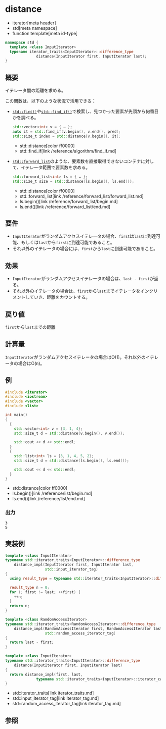 # distance
* iterator[meta header]
* std[meta namespace]
* function template[meta id-type]

```cpp
namespace std {
  template <class InputIterator>
  typename iterator_traits<InputIterator>::difference_type
              distance(InputIterator first, InputIterator last);
}
```

## 概要
イテレータ間の距離を求める。

この関数は、以下のような状況で活用できる：

- [`std::find()`](/reference/algorithm/find.md)や[`std::find_if()`](/reference/algorithm/find_if.md)で検索し、見つかった要素が先頭から何番目かを調べる。

    ```cpp
    std::vector<int> v = { … };
    auto it = std::find_if(v.begin(), v.end(), pred);
    std::size_t index = std::distance(v.begin(), it);
    ```
    * std::distance[color ff0000]
    * std::find_if[link /reference/algorithm/find_if.md]

- [`std::forward_list`](/reference/forward_list/forward_list.md)のような、要素数を直接取得できないコンテナに対して、イテレータ範囲で要素数を求める。

    ```cpp
    std::forward_list<int> ls = { … };
    std::size_t size = std::distance(ls.begin(), ls.end());
    ```
    * std::distance[color ff0000]
    * std::forward_list[link /reference/forward_list/forward_list.md]
    * ls.begin()[link /reference/forward_list/begin.md]
    * ls.end()[link /reference/forward_list/end.md]


## 要件
- `InputIterator`がランダムアクセスイテレータの場合、`first`は`last`に到達可能、もしくは`last`から`first`に到達可能であること。
- それ以外のイテレータの場合には、`first`から`last`に到達可能であること。


## 効果
- `InputIterator`がランダムアクセスイテレータの場合は、`last - first`が返る。
- それ以外のイテレータの場合は、`first`から`last`までイテレータをインクリメントしていき、距離をカウントする。


## 戻り値
`first`から`last`までの距離


## 計算量
`InputIterator`がランダムアクセスイテレータの場合はO(1)。それ以外のイテレータの場合はO(n)。


## 例
```cpp example
#include <iterator>
#include <iostream>
#include <vector>
#include <list>

int main()
{
  {
    std::vector<int> v = {3, 1, 4};
    std::size_t d = std::distance(v.begin(), v.end());

    std::cout << d << std::endl;
  }
  {
    std::list<int> ls = {3, 1, 4, 5, 2};
    std::size_t d = std::distance(ls.begin(), ls.end());

    std::cout << d << std::endl;
  }
}
```
* std::distance[color ff0000]
* ls.begin()[link /reference/list/begin.md]
* ls.end()[link /reference/list/end.md]

### 出力
```
3
5
```

## 実装例
```cpp
template <class InputIterator>
typename std::iterator_traits<InputIterator>::difference_type
    distance_impl(InputIterator first, InputIterator last,
                  std::input_iterator_tag)
{
  using result_type = typename std::iterator_traits<InputIterator>::difference_type;

  result_type n = 0;
  for (; first != last; ++first) {
    ++n;
  }
  return n;
}

template <class RandomAccessIterator>
typename std::iterator_traits<RandomAccessIterator>::difference_type
    distance_impl(RandomAccessIterator first, RandomAccessIterator last,
                  std::random_access_iterator_tag)
{
  return last - first;
}

template <class InputIterator>
typename std::iterator_traits<InputIterator>::difference_type
    distance(InputIterator first, InputIterator last)
{
  return distance_impl(first, last,
              typename std::iterator_traits<InputIterator>::iterator_category());
}
```
* std::iterator_traits[link iterator_traits.md]
* std::input_iterator_tag[link iterator_tag.md]
* std::random_access_iterator_tag[link iterator_tag.md]

## 参照


